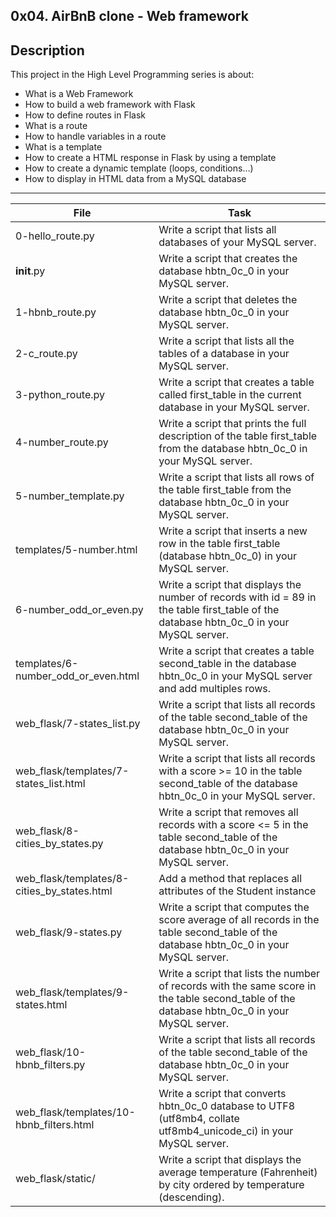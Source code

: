 0x04. AirBnB clone - Web framework
---
## Description

This project in the High Level Programming series is about:

*  What is a Web Framework
*  How to build a web framework with Flask
*  How to define routes in Flask
*  What is a route
*  How to handle variables in a route
*  What is a template
*  How to create a HTML response in Flask by using a template
*  How to create a dynamic template (loops, conditions…)
*  How to display in HTML data from a MySQL database

---
File|Task
---|---
0-hello_route.py | Write a script that lists all databases of your MySQL server.
 __init__.py | Write a script that creates the database hbtn_0c_0 in your MySQL server.
1-hbnb_route.py | Write a script that deletes the database hbtn_0c_0 in your MySQL server.
2-c_route.py | Write a script that lists all the tables of a database in your MySQL server.
3-python_route.py | Write a script that creates a table called first_table in the current database in your MySQL server.
4-number_route.py | Write a script that prints the full description of the table first_table from the database hbtn_0c_0 in your MySQL server.
5-number_template.py| Write a script that lists all rows of the table first_table from the database hbtn_0c_0 in your MySQL server.
templates/5-number.html | Write a script that inserts a new row in the table first_table (database hbtn_0c_0) in your MySQL server.
6-number_odd_or_even.py | Write a script that displays the number of records with id = 89 in the table first_table of the database hbtn_0c_0 in your MySQL server.
templates/6-number_odd_or_even.html | Write a script that creates a table second_table in the database hbtn_0c_0 in your MySQL server and add multiples rows.
web_flask/7-states_list.py | Write a script that lists all records of the table second_table of the database hbtn_0c_0 in your MySQL server.
web_flask/templates/7-states_list.html | Write a script that lists all records with a score >= 10 in the table second_table of the database hbtn_0c_0 in your MySQL server.
web_flask/8-cities_by_states.py| Write a script that removes all records with a score <= 5 in the table second_table of the database hbtn_0c_0 in your MySQL server.
web_flask/templates/8-cities_by_states.html | Add a method that replaces all attributes of the Student instance
web_flask/9-states.py | Write a script that computes the score average of all records in the table second_table of the database hbtn_0c_0 in your MySQL server.
web_flask/templates/9-states.html | Write a script that lists the number of records with the same score in the table second_table of the database hbtn_0c_0 in your MySQL server.
web_flask/10-hbnb_filters.py | Write a script that lists all records of the table second_table of the database hbtn_0c_0 in your MySQL server.
web_flask/templates/10-hbnb_filters.html | Write a script that converts hbtn_0c_0 database to UTF8 (utf8mb4, collate utf8mb4_unicode_ci) in your MySQL server.
web_flask/static/ | Write a script that displays the average temperature (Fahrenheit) by city ordered by temperature (descending).
